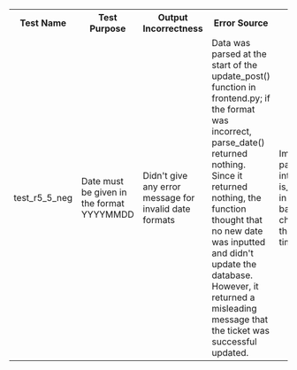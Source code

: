 <table>
    <tbody>
        <tr>
            <th>Test Name</th>
            <th>Test Purpose</th>
            <th>Output Incorrectness</th>
            <th>Error Source</th>
            <th>Fix</th>
        </tr>
        <tr>
            <td>test_r5_5_neg</td>
            <td>Date must be given in the format YYYYMMDD</td>
            <td>Didn't give any error message for invalid date formats</td>
            <td>Data was parsed at the start of the update_post() function in frontend.py; if the format was incorrect, parse_date() returned nothing. Since it returned nothing, the function thought that no new date was inputted and didn't update the database. However, it returned a misleading message that the ticket was successful updated.</td>
            <td>Implemented parse_date() into is_valid_date() in the backend to check both at the same time.</td>
        </tr>
    </tbody>
</table>